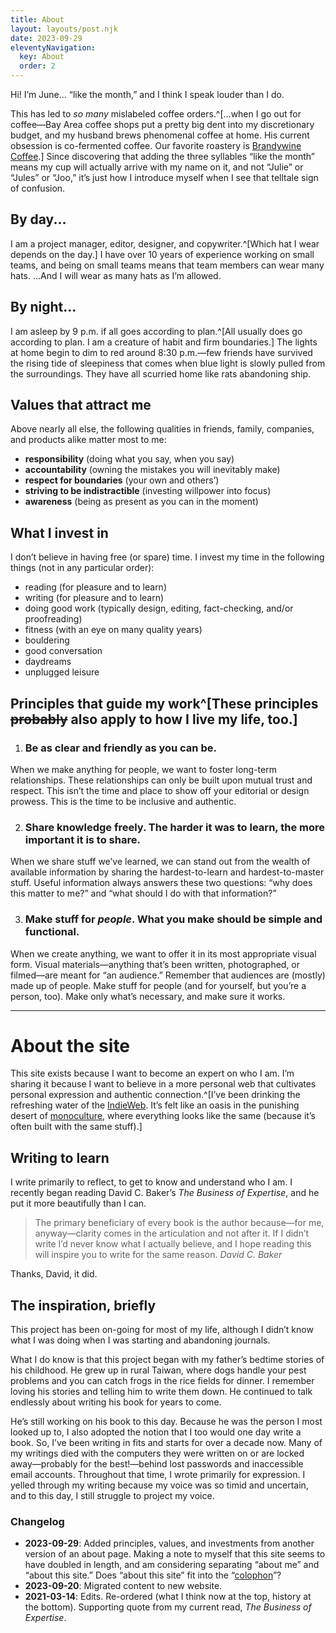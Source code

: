 ```yaml
---
title: About
layout: layouts/post.njk
date: 2023-09-29
eleventyNavigation:
  key: About
  order: 2
---
```

Hi! I’m June... “like the month,” and I think I speak louder than I do.

This has led to *so many* mislabeled coffee orders.^[...when I go out for coffee—Bay Area coffee shops put a pretty big dent into my discretionary budget, and my husband brews phenomenal coffee at home. His current obsession is co-fermented coffee. Our favorite roastery is [Brandywine Coffee](https://www.brandywinecoffeeroasters.com).] Since discovering that adding the three syllables “like the month” means my cup will actually arrive with my name on it, and not “Julie” or “Jules” or “Joo,” it’s just how I introduce myself when I see that telltale sign of confusion.

<!-- [^1]: ...when I go out for coffee—Bay Area coffee shops put a pretty big dent into my discretionary budget, and my husband brews phenomenal coffee at home. His current obsession is co-fermented coffee. Our favorite roastery is [Brandywine Coffee](https://www.brandywinecoffeeroasters.com). -->

## By day...
I am a project manager, editor, designer, and copywriter.^[Which hat I wear depends on the day.] I have over 10 years of experience working on small teams, and being on small teams means that team members can wear many hats. ...And I will wear as many hats as I’m allowed.

<!-- [^2]: Which hat I wear depends on the day. -->

## By night...
I am asleep by 9 p.m. if all goes according to plan.^[All usually does go according to plan. I am a creature of habit and firm boundaries.] The lights at home begin to dim to red around 8:30 p.m.—few friends have survived the rising tide of sleepiness that comes when blue light is slowly pulled from the surroundings. They have all scurried home like rats abandoning ship.

<!-- [^3]: All usually does go according to plan. I am a creature of habit and firm boundaries. -->

## Values that attract me
Above nearly all else, the following qualities in friends, family, companies, and products alike matter most to me:
* **responsibility** (doing what you say, when you say)
* **accountability** (owning the mistakes you will inevitably make)
* **respect for boundaries** (your own and others’)
* **striving to be indistractible** (investing willpower into focus)
* **awareness** (being as present as you can in the moment)

## What I invest in
I don’t believe in having free (or spare) time. I invest my time in the following things (not in any particular order):
* reading (for pleasure and to learn)
* writing (for pleasure and to learn)
* doing good work (typically design, editing, fact-checking, and/or proofreading)
* fitness (with an eye on many quality years)
* bouldering
* good conversation
* daydreams
* unplugged leisure

## Principles that guide my work^[These principles ~~probably~~ also apply to how I live my life, too.]

<!-- [^4]: These principles ~~probably~~ also apply to how I live my life, too. -->

1. ### Be as clear and friendly as you can be.
  <p class="indent">When we make anything for people, we want to foster long-term relationships. These relationships can only be built upon mutual trust and respect. This isn’t the time and place to show off your editorial or design prowess. This is the time to be inclusive and authentic.</p>

2. ### Share knowledge freely. The harder it was to learn, the more important it is to share.
  <p class="indent">When we share stuff we’ve learned, we can stand out from the wealth of available information by sharing the hardest-to-learn and hardest-to-master stuff. Useful information always answers these two questions: “why does this matter to me?” and “what should I do with that information?”</p>

3. ### Make stuff for *people*. What you make should be simple and functional.
  <p class="indent">When we create anything, we want to offer it in its most appropriate visual form. Visual materials—anything that’s been written, photographed, or filmed—are meant for “an audience.” Remember that audiences are (mostly) made up of people. Make stuff for people (and for yourself, but you’re a person, too). Make only what’s necessary, and make sure it works.</p>

<hr />

# About the site

This site exists because I want to become an expert on who I am. I’m sharing it because I want to believe in a more personal web that cultivates personal expression and authentic connection.^[I’ve been drinking the refreshing water of the [IndieWeb](https://indieweb.org/different). It’s felt like an oasis in the punishing desert of [monoculture](https://indieweb.org/monoculture), where everything looks like the same (because it’s often built with the same stuff).]

<!-- [^5]: I’ve been drinking the refreshing water of the [IndieWeb](https://indieweb.org/different). It’s felt like an oasis in the punishing desert of [monoculture](https://indieweb.org/monoculture), where everything looks like the same (because it’s often built with the same stuff). -->

## Writing to learn

I write primarily to reflect, to get to know and understand who I am. I recently began reading David C. Baker’s *The Business of Expertise*, and he put it more beautifully than I can.

> The primary beneficiary of every book is the author because—for me, anyway—clarity comes in the articulation and not after it. If I didn’t write I’d never know what I actually believe, and I hope reading this will inspire you to write for the same reason.
<cite class="blockquote__attribution">David C. Baker</cite>

Thanks, David, it did.

## The inspiration, briefly

This project has been on-going for most of my life, although I didn’t know what I was doing when I was starting and abandoning journals. 

What I do know is that this project began with my father’s bedtime stories of his childhood. He grew up in rural Taiwan, where dogs handle your pest problems and you can catch frogs in the rice fields for dinner. I remember loving his stories and telling him to write them down. He continued to talk endlessly about writing his book for years to come.

He’s still working on his book to this day. Because he was the person I most looked up to, I also adopted the notion that I too would one day write a book. So, I’ve been writing in fits and starts for over a decade now. Many of my writings died with the computers they were written on or are locked away—probably for the best!—behind lost passwords and inaccessible email accounts. Throughout that time, I wrote primarily for expression. I yelled through my writing because my voice was so timid and uncertain, and to this day, I still struggle to project my voice.

### Changelog

* **2023-09-29**: Added principles, values, and investments from another version of an about page. Making a note to myself that this site seems to have doubled in length, and am considering separating “about me” and “about this site.” Does “about this site” fit into the “[colophon](/colophon)”?
* **2023-09-20**: Migrated content to new website.
* **2021-03-14**: Edits. Re-ordered (what I think now at the top, history at the bottom). Supporting quote from my current read, *The Business of Expertise*.
